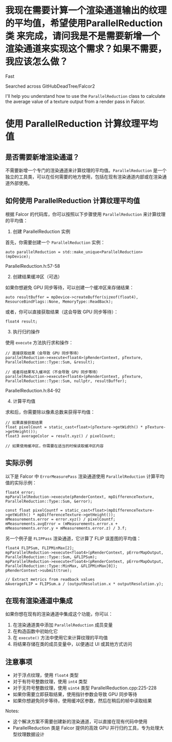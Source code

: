 # 我现在需要计算一个渲染通道输出的纹理的平均值，希望使用**ParallelReduction** 类 来完成，请问我是不是需要新增一个渲染通道来实现这个需求？如果不需要，我应该怎么做？

Fast

Searched across GitHubDeadTree/Falcor2

I'll help you understand how to use the `ParallelReduction` class to calculate the average value of a texture output from a render pass in Falcor.

# 使用 ParallelReduction 计算纹理平均值

## 是否需要新增渲染通道？

不需要新增一个专门的渲染通道来计算纹理的平均值。`ParallelReduction` 是一个独立的工具类，可以在任何需要的地方使用，包括在现有渲染通道内部或在渲染通道外部使用。

## 如何使用 ParallelReduction 计算纹理平均值

根据 Falcor 的代码库，你可以按照以下步骤使用 `ParallelReduction` 来计算纹理的平均值：

1. 创建 ParallelReduction 实例

首先，你需要创建一个 `ParallelReduction` 实例：

```Plain
auto parallelReduction = std::make_unique<ParallelReduction>(mpDevice);
```

ParallelReduction.h:57-58

2. 创建结果缓冲区（可选）

如果你想避免 GPU 同步等待，可以创建一个缓冲区来存储结果：

```Plain
auto resultBuffer = mpDevice->createBuffer(sizeof(float4), ResourceBindFlags::None, MemoryType::ReadBack);
```

或者，你可以直接获取结果（这会导致 GPU 同步等待）：

```Plain
float4 result;
```

3. 执行归约操作

使用 `execute` 方法执行求和操作：

```Plain
// 直接获取结果（会导致 GPU 同步等待）
parallelReduction->execute<float4>(pRenderContext, pTexture, ParallelReduction::Type::Sum, &result);

// 或者将结果写入缓冲区（不会导致 GPU 同步等待）
parallelReduction->execute<float4>(pRenderContext, pTexture, ParallelReduction::Type::Sum, nullptr, resultBuffer);
```

ParallelReduction.h:84-92

4. 计算平均值

求和后，你需要除以像素总数来获得平均值：

```Plain
// 如果直接获取结果
float pixelCount = static_cast<float>(pTexture->getWidth() * pTexture->getHeight());
float3 averageColor = result.xyz() / pixelCount;

// 如果使用缓冲区，你需要在适当的时候读取缓冲区内容
```

## 实际示例

以下是 Falcor 中 `ErrorMeasurePass` 渲染通道使用 `ParallelReduction` 计算平均值的实际示例：

```Plain
float4 error;
mpParallelReduction->execute(pRenderContext, mpDifferenceTexture, ParallelReduction::Type::Sum, &error);

const float pixelCountf = static_cast<float>(mpDifferenceTexture->getWidth() * mpDifferenceTexture->getHeight());
mMeasurements.error = error.xyz() / pixelCountf;
mMeasurements.avgError = (mMeasurements.error.x + mMeasurements.error.y + mMeasurements.error.z) / 3.f;
```

另一个例子是 `FLIPPass` 渲染通道，它计算了 FLIP 误差图的平均值：

```Plain
float4 FLIPSum, FLIPMinMax[2];
mpParallelReduction->execute<float4>(pRenderContext, pErrorMapOutput, ParallelReduction::Type::Sum, &FLIPSum);
mpParallelReduction->execute<float4>(pRenderContext, pErrorMapOutput, ParallelReduction::Type::MinMax, &FLIPMinMax[0]);
pRenderContext->submit(true);

// Extract metrics from readback values
mAverageFLIP = FLIPSum.a / (outputResolution.x * outputResolution.y);
```

## 在现有渲染通道中集成

如果你想在现有的渲染通道中集成这个功能，你可以：

1. 在渲染通道类中添加 `ParallelReduction` 成员变量
2. 在构造函数中初始化它
3. 在 `execute()` 方法中使用它来计算纹理的平均值
4. 将结果存储在类的成员变量中，以便通过 UI 或其他方式访问

## 注意事项

* 对于浮点纹理，使用 `float4` 类型
* 对于有符号整数纹理，使用 `int4` 类型
* 对于无符号整数纹理，使用 `uint4` 类型 ParallelReduction.cpp:225-228
* 如果你需要立即获取结果，使用指针参数会导致 GPU 同步等待
* 如果你想避免同步等待，使用缓冲区参数，然后在稍后的帧中读取结果

Notes:

* 这个解决方案不需要创建新的渲染通道，可以直接在现有代码中使用
* ParallelReduction 类是 Falcor 提供的高效 GPU 并行归约工具，专为处理大型纹理数据设计
